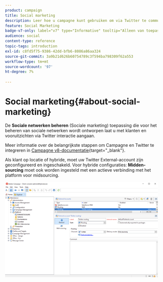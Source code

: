 ```yaml
---
product: campaign
title: Social marketing
description: Leer hoe u campagne kunt gebruiken om via Twitter te communiceren met klanten
feature: Social Marketing
badge-v7-only: label="v7" type="Informative" tooltip="Alleen van toepassing op Campaign Classic v7"
audience: social
content-type: reference
topic-tags: introduction
exl-id: c8fd5f75-9386-42dd-bfb6-8086a86aa324
source-git-commit: 3a9b21d626b60754789c3f594ba798309f62a553
workflow-type: tm+mt
source-wordcount: '97'
ht-degree: 7%

---
```


# Social marketing{#about-social-marketing}



De **Sociale netwerken beheren** (Sociale marketing) toepassing die voor het beheren van sociale netwerken wordt ontworpen laat u met klanten en vooruitzichten via Twitter interactie aangaan.

Meer informatie over de belangrijkste stappen om Campagne en Twitter te integreren in [Campagne v8-documentatie](https://experienceleague.adobe.com/docs/campaign/campaign-v8/connect/ac-tw.html){target="_blank"}.

Als klant op locatie of hybride, moet uw Twitter External-account zijn geconfigureerd en ingeschakeld. Voor hybride configuraties: **Midden-sourcing** moet ook worden ingesteld met een actieve verbinding met het platform voor midsourcing.

![](assets/tw-external-account.png)
